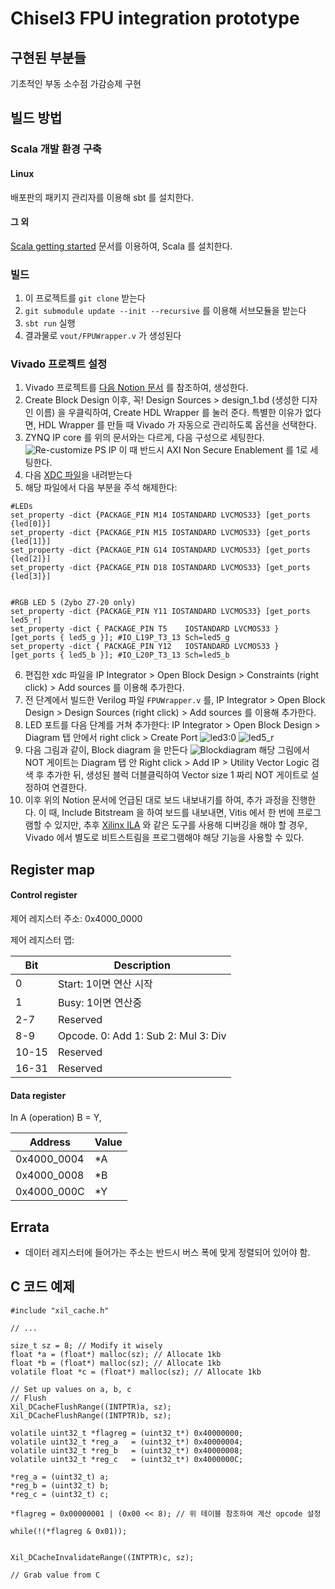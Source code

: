 # Chisel3 FPU integration prototype

## 구현된 부분들

기초적인 부동 소수점 가감승제 구현

## 빌드 방법
### Scala 개발 환경 구축
#### Linux
배포판의 패키지 관리자를 이용해 sbt 를 설치한다.

#### 그 외
[Scala getting started](https://docs.scala-lang.org/getting-started/index.html) 문서를 이용하여, Scala 를 설치한다.

### 빌드
1. 이 프로젝트를 `git clone` 받는다
2. `git submodule update --init --recursive` 를 이용해 서브모듈을 받는다
3. `sbt run` 실행
4. 결과물로 `vout/FPUWrapper.v` 가 생성된다

### Vivado 프로젝트 설정
1. Vivado 프로젝트를 [다음 Notion 문서](https://www.notion.so/tsnlab/Zynq-Hello-world-75ef620c18484698bf9cf613568a48e0) 를 참조하여, 생성한다.
2. Create Block Design 이후, 꼭! Design Sources > design_1.bd (생성한 디자인 이름) 을 우클릭하여, Create HDL Wrapper 를 눌러 준다. 특별한 이유가 없다면, HDL Wrapper 를 만들 때 Vivado 가 자동으로 관리하도록 옵션을 선택한다.
3. ZYNQ IP core 를 위의 문서와는 다르게, 다음 구성으로 세팅한다.
![Re-customize PS IP](./asset/img/PS-PL_config.png) 이 때 반드시 AXI Non Secure Enablement 를 1로 세팅한다.
4. 다음 [XDC 파일](https://github.com/Digilent/digilent-xdc/blob/master/Zybo-Z7-Master.xdc)을 내려받는다
5. 해당 파일에서 다음 부분을 주석 해제한다:
```
#LEDs
set_property -dict {PACKAGE_PIN M14 IOSTANDARD LVCMOS33} [get_ports {led[0]}]
set_property -dict {PACKAGE_PIN M15 IOSTANDARD LVCMOS33} [get_ports {led[1]}]
set_property -dict {PACKAGE_PIN G14 IOSTANDARD LVCMOS33} [get_ports {led[2]}]
set_property -dict {PACKAGE_PIN D18 IOSTANDARD LVCMOS33} [get_ports {led[3]}]


#RGB LED 5 (Zybo Z7-20 only)
set_property -dict {PACKAGE_PIN Y11 IOSTANDARD LVCMOS33} [get_ports led5_r]
set_property -dict { PACKAGE_PIN T5    IOSTANDARD LVCMOS33 } [get_ports { led5_g }]; #IO_L19P_T3_13 Sch=led5_g
set_property -dict { PACKAGE_PIN Y12   IOSTANDARD LVCMOS33 } [get_ports { led5_b }]; #IO_L20P_T3_13 Sch=led5_b
```
6. 편집한 xdc 파일을 IP Integrator > Open Block Design > Constraints (right click) > Add sources 를 이용해 추가한다.
7. 전 단계에서 빌드한 Verilog 파일 `FPUWrapper.v` 를, IP Integrator > Open Block Design > Design Sources (right click) > Add sources 를 이용해 추가한다.
8. LED 포트를 다음 단계를 거쳐 추가한다: IP Integrator > Open Block Design > Diagram 탭 안에서 right click > Create Port
![led3:0](./asset/img/led-port.png)
![led5_r](./asset/img/led5-port.png)
9. 다음 그림과 같이, Block diagram 을 만든다
![Blockdiagram](./asset/img/blockdiagram.png)
해당 그림에서 NOT 게이트는 Diagram 탭 안 Right click > Add IP > Utility Vector Logic 검색 후 추가한 뒤, 생성된 블럭 더블클릭하여 Vector size 1 짜리 NOT 게이트로 설정하여 연결한다.
10. 이후 위의 Notion 문서에 언급된 대로 보드 내보내기를 하여, 추가 과정을 진행한다. 이 때, Include Bitstream 을 하여 보드를 내보내면, Vitis 에서 한 번에 프로그램할 수 있지만, 추후 [Xilinx ILA](https://www.xilinx.com/products/intellectual-property/ila.html) 와 같은 도구를 사용해 디버깅을 해야 할 경우, Vivado 에서 별도로 비트스트림을 프로그램해야 해당 기능을 사용할 수 있다.


## Register map
#### Control register
제어 레지스터 주소: 0x4000\_0000

제어 레지스터 맵:

| Bit   | Description                         |
|-------|-------------------------------------|
| 0     | Start: 1이면 연산 시작              |
| 1     | Busy: 1이면 연산중                  |
| 2-7   | Reserved                            |
| 8-9   | Opcode. 0: Add 1: Sub 2: Mul 3: Div |
| 10-15 | Reserved                            |
| 16-31 | Reserved                            |

#### Data register

In A (operation) B = Y,

| Address     | Value |
|-------------|-------|
|0x4000\_0004 | \*A   |
|0x4000\_0008 | \*B   |
|0x4000\_000C | \*Y   |


## Errata

* 데이터 레지스터에 들어가는 주소는 반드시 버스 폭에 맞게 정렬되어 있어야 함.

## C 코드 예제
```
#include "xil_cache.h"

// ...

size_t sz = 8; // Modify it wisely
float *a = (float*) malloc(sz); // Allocate 1kb
float *b = (float*) malloc(sz); // Allocate 1kb
volatile float *c = (float*) malloc(sz); // Allocate 1kb

// Set up values on a, b, c
// Flush
Xil_DCacheFlushRange((INTPTR)a, sz);
Xil_DCacheFlushRange((INTPTR)b, sz);

volatile uint32_t *flagreg = (uint32_t*) 0x40000000;
volatile uint32_t *reg_a   = (uint32_t*) 0x40000004;
volatile uint32_t *reg_b   = (uint32_t*) 0x40000008;
volatile uint32_t *reg_c   = (uint32_t*) 0x4000000C;

*reg_a = (uint32_t) a;
*reg_b = (uint32_t) b;
*reg_c = (uint32_t) c;

*flagreg = 0x00000001 | (0x00 << 8); // 위 테이블 참조하여 계산 opcode 설정

while(!(*flagreg & 0x01));


Xil_DCacheInvalidateRange((INTPTR)c, sz);

// Grab value from C
```